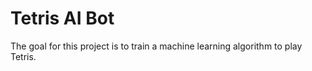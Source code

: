 # Tetris AI Bot

The goal for this project is to train a machine learning algorithm to play Tetris.
